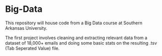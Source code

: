 # Big-Data
This repository will house code from a Big Data course at Southern Arkansas University.

The first project involves cleaning and extracting relevant data from a dataset of 18,000+ emails and doing some basic stats on the resulting .tsv (Tab Seperated Value) file. 
